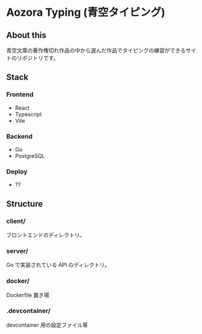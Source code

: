 # Aozora Typing (青空タイピング)

## About this

青空文庫の著作権切れ作品の中から選んだ作品でタイピングの練習ができるサイトのリポジトリです。

## Stack

### Frontend

- React
- Typescript
- Vite

### Backend

- Go
- PostgreSQL

### Deploy

- ??

## Structure

### client/

フロントエンドのディレクトリ。

### server/

Go で実装されている API のディレクトリ。

### docker/

Dockerfile 置き場

### .devcontainer/

devcontainer 用の設定ファイル等
